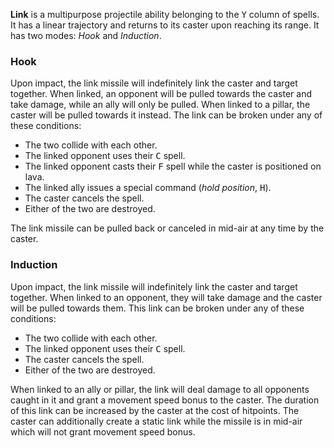**Link** is a multipurpose projectile ability belonging to the <kbd>Y</kbd> column of spells. It has a linear trajectory and returns to its caster upon reaching its range. It has two modes: *Hook* and *Induction*.

### Hook

Upon impact, the link missile will indefinitely link the caster and target together. When linked, an opponent will be pulled towards the caster and take damage, while an ally will only be pulled. When linked to a pillar, the caster will be pulled towards it instead. The link can be broken under any of these conditions:

- The two collide with each other.
- The linked opponent uses their <kbd>C</kbd> spell.
- The linked opponent casts their <kbd>F</kbd> spell while the caster is positioned on lava.
- The linked ally issues a special command (*hold position*, <kbd>H</kbd>).
- The caster cancels the spell.
- Either of the two are destroyed.

The link missile can be pulled back or canceled in mid-air at any time by the caster.

### Induction

Upon impact, the link missile will indefinitely link the caster and target together. When linked to an opponent, they will take damage and the caster will be pulled towards them. This link can be broken under any of these conditions:

- The two collide with each other.
- The linked opponent uses their <kbd>C</kbd> spell.
- The caster cancels the spell.
- Either of the two are destroyed.

When linked to an ally or pillar, the link will deal damage to all opponents caught in it and grant a movement speed bonus to the caster. The duration of this link can be increased by the caster at the cost of hitpoints. The caster can additionally create a static link while the missile is in mid-air which will not grant movement speed bonus.
